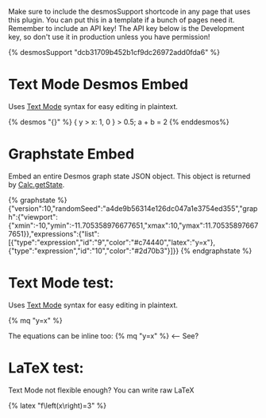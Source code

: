 <!DOCTYPE html>

Make sure to include the desmosSupport shortcode in any page that uses this plugin. You can put this in a template if a bunch of pages need it. Remember to include an API key! The API key below is the Development key, so don't use it in production unless you have permission!

{% desmosSupport "dcb31709b452b1cf9dc26972add0fda6" %}

<style>

.eleventy-desmos-dcg-container {
  height: 30vh;
}
</style>

# Text Mode Desmos Embed

Uses [Text Mode](https://www.desmodder.com/text-mode/) syntax for easy editing in plaintext.

{% desmos "{}" %}
{ y > x: 1, 0 } > 0.5;
a + b = 2
{% enddesmos%}

# Graphstate Embed

Embed an entire Desmos graph state JSON object. This object is returned by [Calc.getState](https://www.desmos.com/api/v1.8/docs/index.html#document-saving-and-loading).

{% graphstate %}
{"version":10,"randomSeed":"a4de9b56314e126dc047a1e3754ed355","graph":{"viewport":{"xmin":-10,"ymin":-11.705358976677651,"xmax":10,"ymax":11.705358976677651}},"expressions":{"list":[{"type":"expression","id":"9","color":"#c74440","latex":"y=x"},{"type":"expression","id":"10","color":"#2d70b3"}]}}
{% endgraphstate %}

# Text Mode test:

Uses [Text Mode](https://www.desmodder.com/text-mode/) syntax for easy editing in plaintext.

{% mq "y=x" %}

The equations can be inline too: {% mq "y=x" %} &lt;-- See?

# LaTeX test:

Text Mode not flexible enough? You can write raw LaTeX

{% latex "f\\left(x\\right)=3" %}
